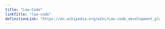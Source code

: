```yaml
---
title: "Low-Code"
linkTitle: "low-code"
definitionLink: "https://en.wikipedia.org/wiki/Low-code_development_platform"
---
```

